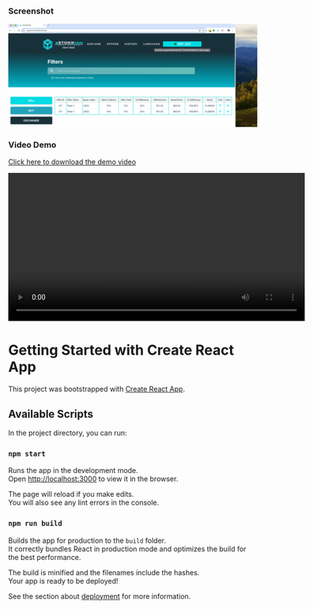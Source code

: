 ### Screenshot
![App Screenshot](https://raw.githubusercontent.com/luisflsmarques/YAMTOKEN/gh-pages/luis_assets/screenshots/Screenshot%202024-09-19%20at%2017.25.44.png)

### Video Demo
[Click here to download the demo video](https://raw.githubusercontent.com/luisflsmarques/YAMTOKEN/gh-pages/luis_assets/video/phantom_demo.mp4)

<video controls width="600">
  <source src="https://raw.githubusercontent.com/luisflsmarques/YAMTOKEN/gh-pages/luis_assets/video/phantom_demo.mp4" type="video/mp4">
  Your browser does not support the video tag.
</video>

# Getting Started with Create React App

This project was bootstrapped with [Create React App](https://github.com/facebook/create-react-app).

## Available Scripts

In the project directory, you can run:

### `npm start`

Runs the app in the development mode.\
Open [http://localhost:3000](http://localhost:3000) to view it in the browser.

The page will reload if you make edits.\
You will also see any lint errors in the console.

### `npm run build`

Builds the app for production to the `build` folder.\
It correctly bundles React in production mode and optimizes the build for the best performance.

The build is minified and the filenames include the hashes.\
Your app is ready to be deployed!

See the section about [deployment](https://facebook.github.io/create-react-app/docs/deployment) for more information.
